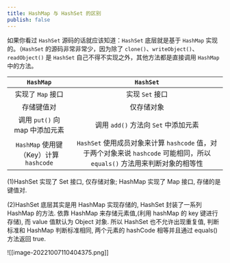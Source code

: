 ```yaml
---
title: HashMap 与 HashSet 的区别
publish: false
---
```


如果你看过 `HashSet` 源码的话就应该知道：`HashSet` 底层就是基于 `HashMap` 实现的。（`HashSet` 的源码非常非常少，因为除了 `clone()`、`writeObject()`、`readObject()` 是 `HashSet` 自己不得不实现之外，其他方法都是直接调用 `HashMap` 中的方法。

|            `HashMap`            |                                      `HashSet`                                       |
| :-----------------------------: | :----------------------------------------------------------------------------------: |
|          实现了 `Map` 接口           |                                     实现 `Set` 接口                                      |
|              存储键值对              |                                        仅存储对象                                         |
|     调用 `put()` 向 map 中添加元素      |                              调用 `add()` 方法向 `Set` 中添加元素                              |
| `HashMap` 使用键（Key）计算 `hashcode` | `HashSet` 使用成员对象来计算 `hashcode` 值，对于两个对象来说 `hashcode` 可能相同，所以 `equals()` 方法用来判断对象的相等性 |

(1)HashSet 实现了 Set 接口, 仅存储对象; HashMap 实现了 Map 接口, 存储的是键值对.

(2)HashSet 底层其实是用 HashMap 实现存储的, HashSet 封装了一系列 HashMap 的方法. 依靠 HashMap 来存储元素值,(利用 hashMap 的 key 键进行存储), 而 value 值默认为 Object 对象. 所以 HashSet 也不允许出现重复值, 判断标准和 HashMap 判断标准相同, 两个元素的 hashCode 相等并且通过 equals() 方法返回 true.

![[image-20221007110404375.png]]
